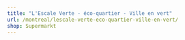 ```yaml
---
title: "L'Escale Verte - éco-quartier - Ville en vert"
url: /montreal/lescale-verte-eco-quartier-ville-en-vert/
shop: Supermarkt
---
```


